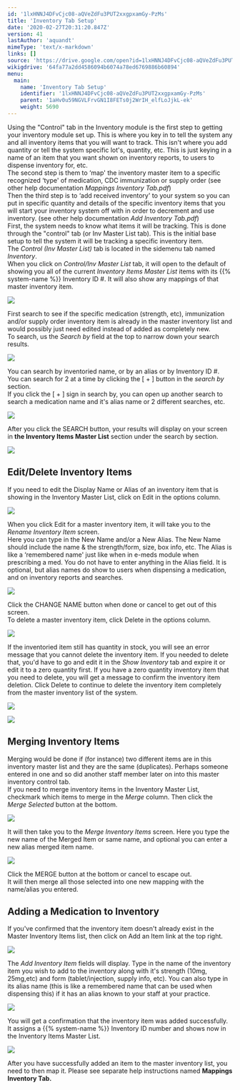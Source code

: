 ```yaml
---
id: '1lxHNNJ4DFvCjc08-aQVeZdFu3PUT2xxgpxamGy-PzMs'
title: 'Inventory Tab Setup'
date: '2020-02-27T20:31:20.847Z'
version: 41
lastAuthor: 'aquandt'
mimeType: 'text/x-markdown'
links: []
source: 'https://drive.google.com/open?id=1lxHNNJ4DFvCjc08-aQVeZdFu3PUT2xxgpxamGy-PzMs'
wikigdrive: '64fa77a2dd4586094b6074a78ed6769886b60894'
menu:
  main:
    name: 'Inventory Tab Setup'
    identifier: '1lxHNNJ4DFvCjc08-aQVeZdFu3PUT2xxgpxamGy-PzMs'
    parent: '1aHv0u59NGVLFrvGN1I8FETs0j2WrIH_elfLoJjkL-ek'
    weight: 5690
---
```

Using the "Control" tab in the Inventory module is the first step to getting your inventory module set up. This is where you key in to tell the system any and all inventory items that you will want to track. This isn't where you add quantity or tell the system specific lot's, quantity, etc. This is just keying in a name of an item that you want shown on inventory reports, to users to dispense inventory for, etc.  
The second step is them to ‘map' the inventory master item to a specific recognized ‘type' of medication, CDC immunization or supply order (see other help documentation *Mappings Inventory Tab.pdf*)  
Then the third step is to ‘add received inventory' to your system so you can put in specific quantity and details of the specific inventory items that you will start your inventory system off with in order to decrement and use inventory. (see other help documentation *Add Inventory Tab.pdf*)  
First, the system needs to know what items it will be tracking. This is done through the "control" tab (or Inv Master List tab). This is the initial base setup to tell the system it will be tracking a specific inventory item.  
The *Control (Inv Master List)* tab is located in the sidemenu tab named *Inventory*.  
When you click on *Control/Inv Master List* tab, it will open to the default of showing you all of the current *Inventory Items Master List* items with its {{% system-name %}} Inventory ID #. It will also show any mappings of that master inventory item.
  
![](../inventory-tab-setup.assets/100002010000047B0000016E69742D4E25A9DB0C.png)  

First search to see if the specific medication (strength, etc), immunization and/or supply order inventory item is already in the master inventory list and would possibly just need edited instead of added as completely new.  
To search, us the *Search by* field at the top to narrow down your search results.
  
![](../inventory-tab-setup.assets/100002010000029D000000731563AF2F79314C3F.png)  

You can search by inventoried name, or by an alias or by Inventory ID #.  
You can search for 2 at a time by clicking the [ + ] button in the *search by* section.  
If you click the [ + ] sign in search by, you can open up another search to search a medication name and it's alias name or 2 different searches, etc.
  
![](../inventory-tab-setup.assets/10000201000003160000008BD5F218E8002A6310.png)  

After you click the SEARCH button, your results will display on your screen in **the Inventory Items Master List** section under the search by section.
  
![](../inventory-tab-setup.assets/10000201000004C1000000E0639FC24394EBB214.png)  

  
## Edit/Delete Inventory Items  
  
If you need to edit the Display Name or Alias of an inventory item that is showing in the Inventory Master List, click on Edit in the options column.
  
![](../inventory-tab-setup.assets/10000201000004C1000000E00536F3EF561D7560.png)  

When you click Edit for a master inventory item, it will take you to the *Rename Inventory Item* screen.  
Here you can type in the New Name and/or a New Alias. The New Name should include the name & the strength/form, size, box info, etc. The Alias is like a ‘remembered name' just like when in e-meds module when prescribing a med. You do not have to enter anything in the Alias field. It is optional, but alias names do show to users when dispensing a medication, and on inventory reports and searches.
  
![](../inventory-tab-setup.assets/10000201000002F30000008A64DCBBB562A9D05B.png)  

Click the CHANGE NAME button when done or cancel to get out of this screen.  
To delete a master inventory item, click Delete in the options column.
  
![](../inventory-tab-setup.assets/10000201000004C1000000E03208319853DB19EB.png)  

If the inventoried item still has quantity in stock, you will see an error message that you cannot delete the inventory item. If you needed to delete that, you'd have to go and edit it in the *Show Inventory* tab and expire it or edit it to a zero quantity first. If you have a zero quantity inventory item that you need to delete, you will get a message to confirm the inventory item deletion. Click Delete to continue to delete the inventory item completely from the master inventory list of the system.
  
![](../inventory-tab-setup.assets/100000000000018C000000803D8105CBA366C3F5.png)  
  
 ![](../inventory-tab-setup.assets/100000000000011300000048C1A16C7E72981744.png)  

  
## Merging Inventory Items  
  
Merging would be done if (for instance) two different items are in this inventory master list and they are the same (duplicates). Perhaps someone entered in one and so did another staff member later on into this master inventory control tab.  
If you need to merge inventory items in the Inventory Master List, checkmark which items to merge in the *Merge* column. Then click the *Merge Selected* button at the bottom.
  
![](../inventory-tab-setup.assets/10000000000004900000010815CDCFC781B26013.png)  

It will then take you to the *Merge Inventory Items* screen. Here you type the new name of the Merged Item or same name, and optional you can enter a new alias merged item name.
  
![](../inventory-tab-setup.assets/1000000000000301000000B3F79859D3770DE8A6.png)  

Click the MERGE button at the bottom or cancel to escape out.  
It will then merge all those selected into one new mapping with the name/alias you entered.
  
## Adding a Medication to Inventory  
  
If you've confirmed that the inventory item doesn't already exist in the Master Inventory Items list, then click on Add an Item link at the top right.
  
![](../inventory-tab-setup.assets/10000201000004DC0000008217FAD76C2BA67EC9.png)  

The *Add Inventory Item* fields will display. Type in the name of the inventory item you wish to add to the inventory along with it's strength (10mg, 25mg,etc) and form (tablet/injection, supply info, etc). You can also type in its alias name (this is like a remembered name that can be used when dispensing this) if it has an alias known to your staff at your practice.
  
![](../inventory-tab-setup.assets/10000000000002C50000006A6B902C1811583D15.png)  

You will get a confirmation that the inventory item was added successfully. It assigns a {{% system-name %}} Inventory ID number and shows now in the Inventory Items Master List.
  
![](../inventory-tab-setup.assets/10000000000004120000003DBC71961B21B52F1C.png)  

After you have successfully added an item to the master inventory list, you need to then map it. Please see separate help instructions named **Mappings Inventory Tab.**
